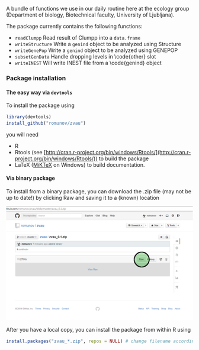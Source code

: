 A bundle of functions we use in our daily routine here at the ecology group (Department of biology, Biotechnical faculty, University of Ljubljana).

The package currently contains the following functions:

* `readClumpp` Read result of Clumpp into a `data.frame`
* `writeStructure` Write a `genind` object to be analyzed using Structure
* `writeGenePop` Write a `genind` object to be analyzed using GENEPOP
* `subsetGenData` Handle dropping levels in \code{other} slot
* `writeINEST` Will write INEST file from a \code{genind} object

### Package installation
#### The easy way via `devtools`

To install the package using

```r
library(devtools)
install_github("romunov/zvau")
```

you will need

* R
* Rtools (see [http://cran.r-project.org/bin/windows/Rtools/](http://cran.r-project.org/bin/windows/Rtools/)) to build the package
* LaTeX ([MiKTeX](http://miktex.org/download) on Windows) to build documentation.

#### Via binary package
To install from a binary package, you can download the .zip file (may not be up to date!) by clicking Raw and saving it to a (known) location

![How to download a zip file from a repository](./images/download_raw.png)

After you have a local copy, you can install the package from within R using

```r
install.packages("zvau_*.zip", repos = NULL) # change filename according to the version
```